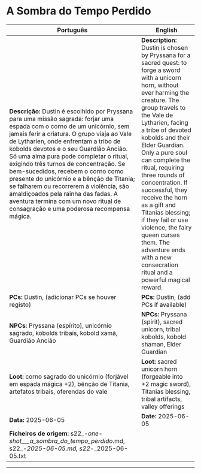 # A Sombra do Tempo Perdido

| Português | English |
|-----------|---------|
| **Descrição:** Dustin é escolhido por Pryssana para uma missão sagrada: forjar uma espada com o corno de um unicórnio, sem jamais ferir a criatura. O grupo viaja ao Vale de Lytharien, onde enfrentam a tribo de kobolds devotos e o seu Guardião Ancião. Só uma alma pura pode completar o ritual, exigindo três turnos de concentração. Se bem-sucedidos, recebem o corno como presente do unicórnio e a bênção de Titania; se falharem ou recorrerem à violência, são amaldiçoados pela rainha das fadas. A aventura termina com um novo ritual de consagração e uma poderosa recompensa mágica. | **Description:** Dustin is chosen by Pryssana for a sacred quest: to forge a sword with a unicorn horn, without ever harming the creature. The group travels to the Vale de Lytharien, facing a tribe of devoted kobolds and their Elder Guardian. Only a pure soul can complete the ritual, requiring three rounds of concentration. If successful, they receive the horn as a gift and Titanias blessing; if they fail or use violence, the fairy queen curses them. The adventure ends with a new consecration ritual and a powerful magical reward. |
| **PCs:** Dustin, (adicionar PCs se houver registo) | **PCs:** Dustin, (add PCs if available) |
| **NPCs:** Pryssana (espírito), unicórnio sagrado, kobolds tribais, kobold xamã, Guardião Ancião | **NPCs:** Pryssana (spirit), sacred unicorn, tribal kobolds, kobold shaman, Elder Guardian |
| **Loot:** corno sagrado do unicórnio (forjável em espada mágica +2), bênção de Titania, artefatos tribais, oferendas do vale | **Loot:** sacred unicorn horn (forgeable into +2 magic sword), Titanias blessing, tribal artifacts, valley offerings |
| **Data:** 2025-06-05 | **Date:** 2025-06-05 |
| **Ficheiros de origem:** s22_-_one-shot___a_sombra_do_tempo_perdido_.md, s22_-_2025-06-05.md, s22_-_2025-06-05.txt |
****

















